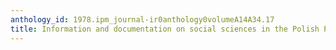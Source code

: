 ```yaml
---
anthology_id: 1978.ipm_journal-ir0anthology0volumeA14A34.17
title: Information and documentation on social sciences in the Polish People's Republic
---
```


